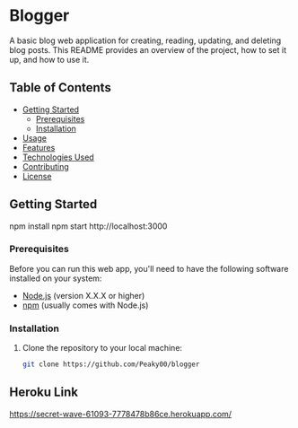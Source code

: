 # Blogger

A basic blog web application for creating, reading, updating, and deleting blog posts. This README provides an overview of the project, how to set it up, and how to use it.

## Table of Contents

- [Getting Started](#getting-started)
  - [Prerequisites](#prerequisites)
  - [Installation](#installation)
- [Usage](#usage)
- [Features](#features)
- [Technologies Used](#technologies-used)
- [Contributing](#contributing)
- [License](#license)

## Getting Started
npm install
npm start
http://localhost:3000
### Prerequisites

Before you can run this web app, you'll need to have the following software installed on your system:

- [Node.js](https://nodejs.org/) (version X.X.X or higher)
- [npm](https://www.npmjs.com/) (usually comes with Node.js)

### Installation

1. Clone the repository to your local machine:

   ```bash
   git clone https://github.com/Peaky00/blogger

## Heroku Link
https://secret-wave-61093-7778478b86ce.herokuapp.com/